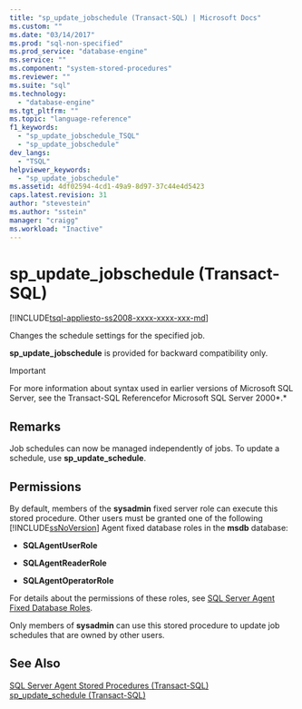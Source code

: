 ```yaml
---
title: "sp_update_jobschedule (Transact-SQL) | Microsoft Docs"
ms.custom: ""
ms.date: "03/14/2017"
ms.prod: "sql-non-specified"
ms.prod_service: "database-engine"
ms.service: ""
ms.component: "system-stored-procedures"
ms.reviewer: ""
ms.suite: "sql"
ms.technology: 
  - "database-engine"
ms.tgt_pltfrm: ""
ms.topic: "language-reference"
f1_keywords: 
  - "sp_update_jobschedule_TSQL"
  - "sp_update_jobschedule"
dev_langs: 
  - "TSQL"
helpviewer_keywords: 
  - "sp_update_jobschedule"
ms.assetid: 4df02594-4cd1-49a9-8d97-37c44e4d5423
caps.latest.revision: 31
author: "stevestein"
ms.author: "sstein"
manager: "craigg"
ms.workload: "Inactive"
---
```

# sp_update_jobschedule (Transact-SQL)
[!INCLUDE[tsql-appliesto-ss2008-xxxx-xxxx-xxx-md](../../includes/tsql-appliesto-ss2008-xxxx-xxxx-xxx-md.md)]

  Changes the schedule settings for the specified job.  
  
 **sp_update_jobschedule** is provided for backward compatibility only.  
  
> [!IMPORTANT]  
>  For more information about syntax used in earlier versions of Microsoft SQL Server, see the Transact-SQL Referencefor Microsoft SQL Server 2000*.*  
  
## Remarks  
 Job schedules can now be managed independently of jobs. To update a schedule, use **sp_update_schedule**.  
  
## Permissions  
 By default, members of the **sysadmin** fixed server role can execute this stored procedure. Other users must be granted one of the following [!INCLUDE[ssNoVersion](../../includes/ssnoversion-md.md)] Agent fixed database roles in the **msdb** database:  
  
-   **SQLAgentUserRole**  
  
-   **SQLAgentReaderRole**  
  
-   **SQLAgentOperatorRole**  
  
 For details about the permissions of these roles, see [SQL Server Agent Fixed Database Roles](http://msdn.microsoft.com/library/719ce56b-d6b2-414a-88a8-f43b725ebc79).  
  
 Only members of **sysadmin** can use this stored procedure to update job schedules that are owned by other users.  
  
## See Also  
 [SQL Server Agent Stored Procedures &#40;Transact-SQL&#41;](../../relational-databases/system-stored-procedures/sql-server-agent-stored-procedures-transact-sql.md)   
 [sp_update_schedule &#40;Transact-SQL&#41;](../../relational-databases/system-stored-procedures/sp-update-schedule-transact-sql.md)  
  
  
